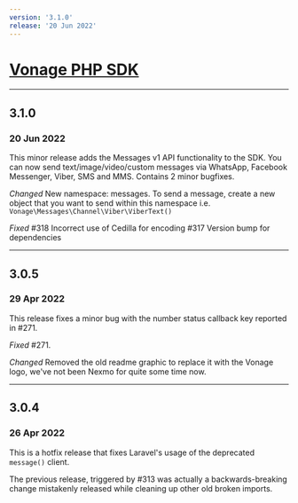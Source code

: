 ```yaml
---
version: '3.1.0'
release: '20 Jun 2022'
---
```

# [Vonage PHP SDK](https://github.com/Vonage/vonage-php-sdk-core)

---

## 3.1.0
### 20 Jun 2022

This minor release adds the Messages v1 API functionality to the SDK. You can now send text/image/video/custom messages via WhatsApp, Facebook Messenger, Viber, SMS and MMS. Contains 2 minor bugfixes.

*Changed*
New namespace: messages. To send a message, create a new object that you want to send within this namespace i.e. `Vonage\Messages\Channel\Viber\ViberText()`

*Fixed*
#318 Incorrect use of Cedilla for encoding
#317 Version bump for dependencies

---

## 3.0.5
### 29 Apr 2022

This release fixes a minor bug with the number status callback key reported in #271.

*Fixed*
#271.

*Changed*
Removed the old readme graphic to replace it with the Vonage logo, we've not been Nexmo for quite some time now.

---

## 3.0.4
### 26 Apr 2022

This is a hotfix release that fixes Laravel's usage of the deprecated `message()` client.

The previous release, triggered by #313 was actually a backwards-breaking change mistakenly released while cleaning up other old broken imports.